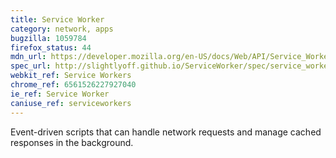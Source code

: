 ```yaml
---
title: Service Worker
category: network, apps
bugzilla: 1059784
firefox_status: 44
mdn_url: https://developer.mozilla.org/en-US/docs/Web/API/Service_Worker_API
spec_url: http://slightlyoff.github.io/ServiceWorker/spec/service_worker/
webkit_ref: Service Workers
chrome_ref: 6561526227927040
ie_ref: Service Worker
caniuse_ref: serviceworkers
---
```


Event-driven scripts that can handle network requests and manage cached responses in the background.
